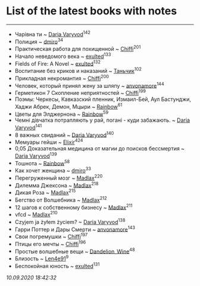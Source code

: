 # List of the latest books with notes
---

* Чарівна ти ~ [Daria Varyvod](users/829/829893410524253-facebook)<sup>142</sup>
* Полиция ~ [dmiro](users/571/5714115-vkontakte)<sup>34</sup>
* Практическая работа для похищенной ~ [Chiffi](users/105/105831994080785626680-google)<sup>201</sup>
* Начало неведомого века ~ [exulted](users/100/100599204551896265722-google)<sup>133</sup>
* Fields of Fire: A Novel ~ [exulted](users/100/100599204551896265722-google)<sup>132</sup>
* Воспитание без криков и наказаний ~ [Таньчик](users/209/2096581563762610-facebook)<sup>102</sup>
* Прикладная некромантия ~ [Chiffi](users/105/105831994080785626680-google)<sup>200</sup>
* Человек, который принял жену за шляпу ~ [anvonamore](users/595/5957175-vkontakte)<sup>144</sup>
* Герметикон 7 Скопление неприятностей ~ [Chiffi](users/105/105831994080785626680-google)<sup>199</sup>
* Поэмы: Черкесы, Кавказский пленник, Измаил-Бей, Аул Бастунджи, Хаджи Абрек, Демон, Мцыри ~ [Rainbow](users/109/109787328219839805802-google)<sup>61</sup>
* Цветы для Элджернона ~ [Rainbow](users/109/109787328219839805802-google)<sup>59</sup>
* Чемні дівчатка потрапляють у рай, погані - куди забажають. ~ [Daria Varyvod](users/829/829893410524253-facebook)<sup>141</sup>
* 8 важных свиданий ~ [Daria Varyvod](users/829/829893410524253-facebook)<sup>140</sup>
* Мемуары гейши ~ [Elixir](users/115/115826717712507836033-google)<sup>424</sup>
* 0,05 Доказательная медицина от магии до поисков бессмертия ~ [Daria Varyvod](users/829/829893410524253-facebook)<sup>139</sup>
* Тошнота ~ [Rainbow](users/109/109787328219839805802-google)<sup>58</sup>
* Как хочет женщина ~ [dmiro](users/571/5714115-vkontakte)<sup>33</sup>
* Перегруженный мозг ~ [Madlax](users/158/158304782-vkontakte)<sup>220</sup>
* Дилемма Джексона ~ [Madlax](users/158/158304782-vkontakte)<sup>218</sup>
* Дикая Роза ~ [Madlax](users/158/158304782-vkontakte)<sup>215</sup>
* Бегство от Волшебника ~ [Madlax](users/158/158304782-vkontakte)<sup>212</sup>
* 12 шагов к собственному бизнесу ~ [Madlax](users/158/158304782-vkontakte)<sup>211</sup>
* vfcd ~ [Madlax](users/158/158304782-vkontakte)<sup>210</sup>
* Czyjem ja żyłem życiem? ~ [Daria Varyvod](users/829/829893410524253-facebook)<sup>138</sup>
* Гарри Поттер и Дары Смерти ~ [anvonamore](users/595/5957175-vkontakte)<sup>143</sup>
* Свои погремушки ~ [Chiffi](users/105/105831994080785626680-google)<sup>197</sup>
* Птицы его мечты ~ [Chiffi](users/105/105831994080785626680-google)<sup>196</sup>
* Простые волшебные вещи ~ [Dandelion_Wine](users/586/58602788-vkontakte)<sup>48</sup>
* Близость ~ [Len4e91](users/254/254448176-yandex)<sup>9</sup>
* Беспокойная юность ~ [exulted](users/100/100599204551896265722-google)<sup>131</sup>


_10.09.2020 18:42:32_
